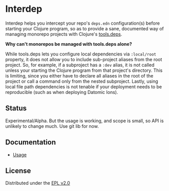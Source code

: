 # Interdep

Interdep helps you intercept your repo's `deps.edn` configuration(s) before starting your Clojure program, so as to provide a sane, documented way of managing monorepo projects with Clojure's [tools.deps](https://github.com/clojure/tools.deps.alpha).

**Why can't monorepos be managed with tools.deps alone?**

While tools.deps lets you configure local dependencies via `:local/root` property, it does not allow you to include sub-project aliases from the root project. So, for example, if a subproject has a `:dev` alias, it is not called unless your starting the Clojure program from that project's directory. This is limiting, since you either have to declare all aliases in the root of the project or call a command only from the nested subproject. Lastly, using local file path dependencies is not tenable if your deployment needs to be reproducible (such as when deploying Datomic Ions).

## Status

Experimental/Alpha. But the usage is working, and scope is small, so API is unlikely to change much. Use git lib for now.

## Documentation

- [Usage](/docs/usage.md)

## License

Distributed under the [EPL v2.0](LICENSE)
